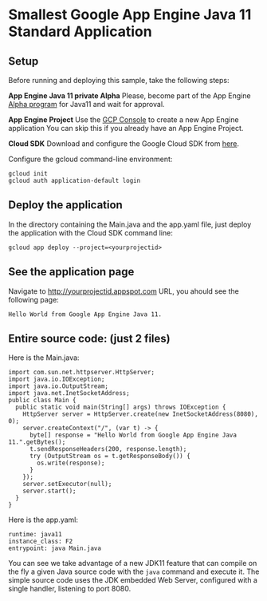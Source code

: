 # Smallest Google App Engine Java 11 Standard Application


## Setup

Before running and deploying this sample, take the following steps:

**App Engine Java 11 private Alpha** Please, become part of the App Engine [Alpha program](https://docs.google.com/forms/d/e/1FAIpQLSf5uE5eknJjFEmcVBI6sMitBU0QQ1LX_J7VrA_OTQabo6EEEw/viewform) for Java11 and wait for approval.

**App Engine Project** Use the [GCP Console](https://console.cloud.google.com/projectselector/appengine/create?lang=java) to create a new App Engine application 
You can skip this if you already have an App Engine Project.

**Cloud SDK** Download and configure the Google Cloud SDK from [here](https://cloud.google.com/sdk).

Configure the gcloud command-line environment:

```
gcloud init
gcloud auth application-default login
```

## Deploy the application
In the directory containing the Main.java and the app.yaml file, just deploy the application with the Cloud SDK command line:

```
gcloud app deploy --project=<yourprojectid>
```

## See the application page
Navigate to http://yourprojectid.appspot.com URL, you ahould see the following page:

```
Hello World from Google App Engine Java 11.
```

## Entire source code: (just 2 files)

Here is the Main.java:

```
import com.sun.net.httpserver.HttpServer;
import java.io.IOException;
import java.io.OutputStream;
import java.net.InetSocketAddress;
public class Main {
  public static void main(String[] args) throws IOException {
    HttpServer server = HttpServer.create(new InetSocketAddress(8080), 0);
    server.createContext("/", (var t) -> {
      byte[] response = "Hello World from Google App Engine Java 11.".getBytes();
      t.sendResponseHeaders(200, response.length);
      try (OutputStream os = t.getResponseBody()) {
        os.write(response);
      }
    });
    server.setExecutor(null);
    server.start();
  }
}
```

Here is the app.yaml:

```
runtime: java11
instance_class: F2
entrypoint: java Main.java
```

You can see we take advantage of a new JDK11 feature that can compile on the fly a given Java source code with the ```java``` command and execute it. The simple source code uses the JDK embedded Web Server, configured with a single handler, listening to port 8080.

